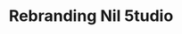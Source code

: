 ---
title: Rebranding Nil 5tudio
layout: post
type: work
external: true
link: https://www.behance.net/gallery/99310059/Nil-5tudio-Rebranding-June-2020
---